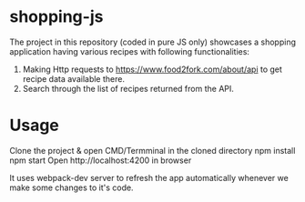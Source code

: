 # shopping-js

The project in this repository (coded in pure JS only) showcases a shopping application having various recipes with following functionalities:
1. Making Http requests to https://www.food2fork.com/about/api to get recipe data available there.
2. Search through the list of recipes returned from the API.

# Usage
Clone the project & open CMD/Termminal in the cloned directory
npm install 
npm start 
Open http://localhost:4200 in browser

It uses webpack-dev server to refresh the app automatically whenever we make some changes to it's code.
